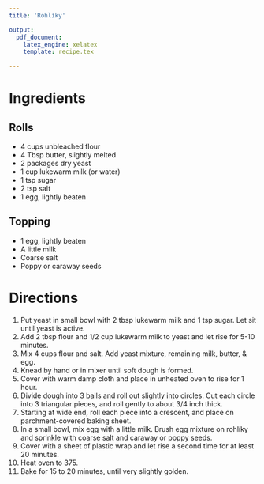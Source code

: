 ```yaml
---
title: 'Rohlíky'

output: 
  pdf_document:
    latex_engine: xelatex
    template: recipe.tex
    
---
```



# Ingredients

## Rolls

- 4 cups unbleached flour
- 4 Tbsp butter, slightly melted
- 2 packages dry yeast
- 1 cup lukewarm milk (or water)
- 1 tsp sugar
- 2 tsp salt
- 1 egg, lightly beaten

## Topping

- 1 egg, lightly beaten
- A little milk
- Coarse salt
- Poppy or caraway seeds


# Directions

1. Put yeast in small bowl with 2 tbsp lukewarm milk and 1 tsp sugar. Let sit until yeast is active.
2. Add 2 tbsp flour and 1/2 cup lukewarm milk to yeast and let rise for 5-10 minutes.
3. Mix 4 cups flour and salt. Add yeast mixture, remaining milk, butter, & egg.
4. Knead by hand or in mixer until soft dough is formed.
5. Cover with warm damp cloth and place in unheated oven to rise for 1 hour.
6. Divide dough into 3 balls and roll out slightly into circles. Cut each circle into 3 triangular pieces, and roll gently to about 3/4 inch thick.
7. Starting at wide end, roll each piece into a crescent, and place on parchment-covered baking sheet.
8. In a small bowl, mix egg with a little milk. Brush egg mixture on rohlíky and sprinkle with coarse salt and caraway or poppy seeds.
9. Cover with a sheet of plastic wrap and let rise a second time for at least 20 minutes.
10. Heat oven to 375.
11. Bake for 15 to 20 minutes, until very slightly golden.